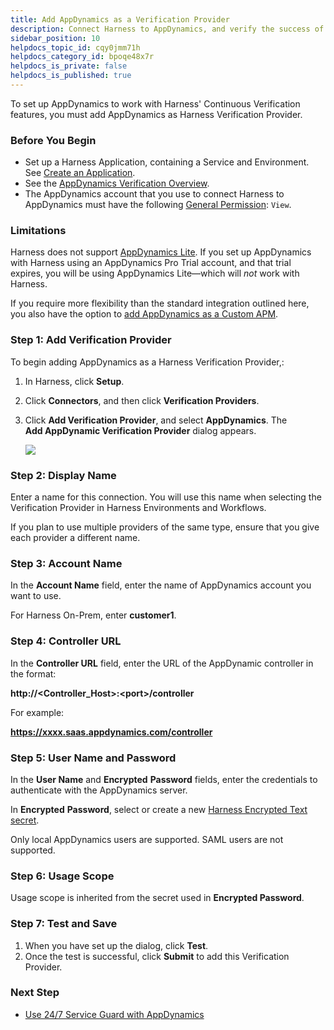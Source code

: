 ```yaml
---
title: Add AppDynamics as a Verification Provider
description: Connect Harness to AppDynamics, and verify the success of your deployments and live microservices.
sidebar_position: 10
helpdocs_topic_id: cqy0jmm71h
helpdocs_category_id: bpoqe48x7r
helpdocs_is_private: false
helpdocs_is_published: true
---
```


To set up AppDynamics to work with Harness' Continuous Verification features, you must add AppDynamics as Harness Verification Provider. 


### Before You Begin

* Set up a Harness Application, containing a Service and Environment. See [Create an Application](../../model-cd-pipeline/applications/application-configuration.md).
* See the [AppDynamics Verification Overview](../continuous-verification-overview/concepts-cv/app-dynamics-verification-overview.md).
* The AppDynamics account that you use to connect Harness to AppDynamics must have the following [General Permission](https://docs.appdynamics.com/21.9/en/appdynamics-essentials/account-management/tenant-user-management/create-and-manage-custom-roles/application-permissions#ApplicationPermissions-GeneralPermissions): `View`.


### Limitations

Harness does not support [AppDynamics Lite](https://www.appdynamics.com/lite/). If you set up AppDynamics with Harness using an AppDynamics Pro Trial account, and that trial expires, you will be using AppDynamics Lite—which will *not* work with Harness.  


If you require more flexibility than the standard integration outlined here, you also have the option to [add AppDynamics as a Custom APM](../custom-metrics-and-logs-verification/connect-to-app-dynamics-as-a-custom-apm.md).


### Step 1: Add Verification Provider

To begin adding AppDynamics as a Harness Verification Provider,:

1. In Harness, click **Setup**.
2. Click **Connectors**, and then click **Verification Providers**.
3. Click **Add Verification Provider**, and select **AppDynamics**. The **Add AppDynamic Verification Provider** dialog appears.

   ![](./static/1-app-dynamics-connection-setup-13.png)
   
### Step 2: Display Name

Enter a name for this connection. You will use this name when selecting the Verification Provider in Harness Environments and Workflows.

If you plan to use multiple providers of the same type, ensure that you give each provider a different name.


### Step 3: Account Name

In the **Account Name** field, enter the name of AppDynamics account you want to use.

For Harness On-Prem, enter **customer1**.
### Step 4: Controller URL

In the **Controller URL** field, enter the URL of the AppDynamic controller in the format:

**http://&lt;Controller\_Host&gt;:&lt;port&gt;/controller**

For example:

**https://xxxx.saas.appdynamics.com/controller**


### Step 5: User Name and Password

In the **User Name** and **Encrypted** **Password** fields, enter the credentials to authenticate with the AppDynamics server.

In **Encrypted** **Password**, select or create a new [Harness Encrypted Text secret](../../../firstgen-platform/security/secrets-management/use-encrypted-text-secrets.md).

Only local AppDynamics users are supported. SAML users are not supported.
### Step 6: Usage Scope

Usage scope is inherited from the secret used in **Encrypted Password**.


### Step 7: Test and Save

1. When you have set up the dialog, click **Test**.
2. Once the test is successful, click **Submit** to add this Verification Provider.


### Next Step

* [Use 24/7 Service Guard with AppDynamics](2-24-7-service-guard-for-app-dynamics.md)

